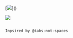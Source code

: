 [![](https://visitor-badge.glitch.me/badge?page_id=ashisharya65.visitor-badge")]()

[![](https://raw.githubusercontent.com/ashisharya65/ashisharya65/master/MyDetails.gif)]()





















                                                                                                              Inpsired by @tabs-not-spaces                                                                                          

